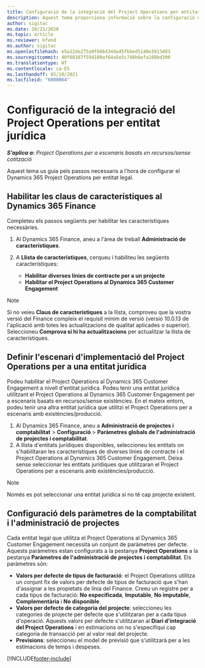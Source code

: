 ```yaml
---
title: Configuració de la integració del Project Operations per entitat jurídica
description: Aquest tema proporciona informació sobre la configuració de la integració per entitat jurídica al Project Operations.
author: sigitac
ms.date: 10/21/2020
ms.topic: article
ms.reviewer: kfend
ms.author: sigitac
ms.openlocfilehash: e5a12de275a9f886434da45fbbed5140e3913d83
ms.sourcegitcommit: 40f68387f594180af64a5e5c748b6efa188bd300
ms.translationtype: HT
ms.contentlocale: ca-ES
ms.lasthandoff: 05/10/2021
ms.locfileid: "6000064"
---
```

# <a name="configure-project-operations-integration-per-legal-entity"></a>Configuració de la integració del Project Operations per entitat jurídica 

_**S'aplica a:** Project Operations per a escenaris basats en recursos/sense cotització_

Aquest tema us guia pels passos necessaris a l'hora de configurar el Dynamics 365 Project Operations per entitat legal.

## <a name="enable-feature-keys-in-dynamics-365-finance"></a>Habilitar les claus de característiques al Dynamics 365 Finance

Completeu els passos següents per habilitar les característiques necessàries.

1. Al Dynamics 365 Finance, aneu a l'àrea de treball **Administració de característiques**.
2. A **Llista de característiques**, cerqueu i habiliteu les següents característiques:
  
    - **Habilitar diverses línies de contracte per a un projecte**
    - **Habilitar el Project Operations al Dynamics 365 Customer Engagement**

> [!NOTE]
> Si no veieu **Claus de característiques** a la llista, comproveu que la vostra versió del Finance compleix el requisit mínim de versió (versió 10.0.13 de l'aplicació amb totes les actualitzacions de qualitat aplicades o superior). Seleccioneu **Comprova si hi ha actualitzacions** per actualitzar la llista de característiques.

## <a name="define-the-project-operations-deployment-scenario-for-a-legal-entity"></a>Definir l'escenari d'implementació del Project Operations per a una entitat jurídica

Podeu habilitar el Project Operations al Dynamics 365 Customer Engagement a nivell d'entitat jurídica. Podeu tenir una entitat jurídica utilitzant el Project Operations al Dynamics 365 Customer Engagement per a escenaris basats en recursos/sense existències. En el mateix entorn, podeu tenir una altra entitat jurídica que utilitzi el Project Operations per a escenaris amb existències/producció.

1. Al Dynamics 365 Finance, aneu a **Administració de projectes i comptabilitat** > **Configuració** > **Paràmetres globals de l'administració de projectes i comptabilitat**.
2. A llista d'entitats jurídiques disponibles, seleccioneu les entitats on s'habilitaran les característiques de diverses línies de contracte i el Project Operations al Dynamics 365 Customer Engagement. Deixa sense seleccionar les entitats jurídiques que utilitzaran el Project Operations per a escenaris amb existències/producció.

> [!NOTE]
> Només es pot seleccionar una entitat jurídica si no té cap projecte existent.

## <a name="configure-project-management-and-accounting-parameters"></a>Configuració dels paràmetres de la comptabilitat i l'administració de projectes

Cada entitat legal que utilitza el Project Operations al Dynamics 365 Customer Engagement necessita un conjunt de paràmetres per defecte. Aquests paràmetres estan configurats a la pestanya **Project Operations** a la pestanya **Paràmetres de l'administració de projectes i comptabilitat**. Els paràmetres són:

  - **Valors per defecte de tipus de facturació**: el Project Operations utilitza un conjunt fix de valors per defecte de tipus de facturació que s'han d'assignar a les propietats de línia del Finance. Creeu un registre per a cada tipus de facturació: **No especificada**, **Imputable**, **No imputable**, **Complementària** i **No disponible**.
  - **Valors per defecte de categoria del projecte**: seleccioneu les categories de projecte per defecte que s'utilitzaran per a cada tipus d'operació. Aquests valors per defecte s'utilitzaran al **Diari d'integració del Project Operations** i en estimacions on no s'especifiqui cap categoria de transacció per al valor real del projecte.
  - **Previsions**: seleccioneu el model de previsió que s'utilitzarà per a les estimacions de temps i despeses.


[!INCLUDE[footer-include](../includes/footer-banner.md)]
